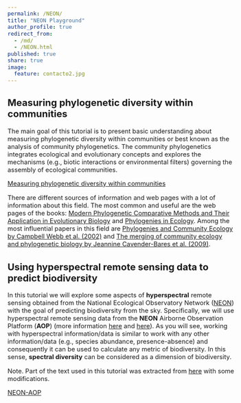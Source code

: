 ```yaml
---
permalink: /NEON/
title: "NEON Playground"
author_profile: true
redirect_from: 
  - /md/
  - /NEON.html 
published: true
share: true
image: 
  feature: contacto2.jpg
---
```


<style type="text/css">
  body{
  font-size: 11pt;
}
</style>


## Measuring phylogenetic diversity within communities

The main goal of this tutorial is to present basic understanding about measuring phylogenetic diversity within communities or best known as the analysis of community phylogenetics. The community phylogenetics integrates ecological and evolutionary concepts and explores the mechanisms (e.g., biotic interactions or environmental filters) governing the assembly of ecological communities. 

<a href="_teaching/NEON_PhyloDiv_metrics_2021.html">Measuring phylogenetic diversity within communities</a> <br>

There are different sources of information and web pages with a lot of information about this field. The most common and useful are the web pages of the books: [Modern Phylogenetic Comparative Methods and Their Application in Evolutionary Biology](http://www.mpcm-evolution.org/) and [Phylogenies in Ecology](https://www.utsc.utoronto.ca/~mcadotte/page-3/). Among the most influential papers in this field are [Phylogenies and Community Ecology by Campbell Webb et al. (2002)](https://www.annualreviews.org/doi/abs/10.1146/annurev.ecolsys.33.010802.150448) and [The merging of community ecology and phylogenetic biology by Jeannine Cavender-Bares et al. (2009)](https://onlinelibrary.wiley.com/doi/10.1111/j.1461-0248.2009.01314.x).


## Using hyperspectral remote sensing data to predict biodiversity

In this tutorial we will explore some aspects of **hyperspectral** remote sensing obtained from the National Ecological Observatory Network ([NEON](https://data.neonscience.org)) with the goal of predicting biodiversity from the sky. Specifically, we will use hyperspectral remote sensing data from the **NEON** Airborne Observation Platform (**AOP**) (more information [here](https://www.neonscience.org/data-collection/airborne-remote-sensing) and [here](https://data.neonscience.org/data-products/DP3.30006.001)). As you will see, working with hyperspectral information/data is similar to work with any other information/data (e.g., species abundance, presence-absence) and consequently it can be used to calculate any metric of biodiversity. In this sense, **spectral diversity** can be considered as a dimension of biodiversity. 

Note. Part of the text used in this tutorial was extracted from [here](https://www.neonscience.org/resources/learning-hub/tutorials/hsi-hdf5-r) with some modifications.

<a href="_teaching/NEON_Spectra_2021.html">NEON-AOP</a> <br>
